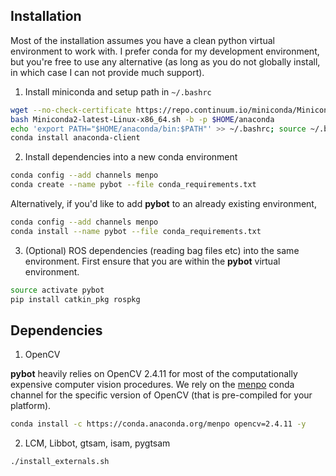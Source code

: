 Installation
---
Most of the installation assumes you have a clean python virtual
environment to work with. I prefer conda for my development
environment, but you're free to use any alternative (as long as you do
not globally install, in which case I can not provide much support).

1) Install miniconda and setup path in `~/.bashrc`
```sh
wget --no-check-certificate https://repo.continuum.io/miniconda/Miniconda2-latest-Linux-x86_64.sh
bash Miniconda2-latest-Linux-x86_64.sh -b -p $HOME/anaconda
echo 'export PATH="$HOME/anaconda/bin:$PATH"' >> ~/.bashrc; source ~/.bashrc;
conda install anaconda-client
```

2) Install dependencies into a new conda environment
```sh
conda config --add channels menpo
conda create --name pybot --file conda_requirements.txt
```
Alternatively, if you'd like to add **pybot** to an already existing
environment,
```sh
conda config --add channels menpo
conda install --name pybot --file conda_requirements.txt
```

3) (Optional) ROS dependencies (reading bag files etc) into the same
environment. First ensure that you are within the **pybot** virtual
environment.
```sh
source activate pybot
pip install catkin_pkg rospkg
```

Dependencies
---
1) OpenCV

**pybot** heavily relies on OpenCV 2.4.11 for most of the computationally
expensive computer vision procedures. We rely on the
[menpo](https://anaconda.org/menpo/opencv) conda channel for the
specific version of OpenCV (that is pre-compiled for your platform).
```sh
conda install -c https://conda.anaconda.org/menpo opencv=2.4.11 -y
```

2) LCM, Libbot, gtsam, isam, pygtsam
```sh
./install_externals.sh
```

